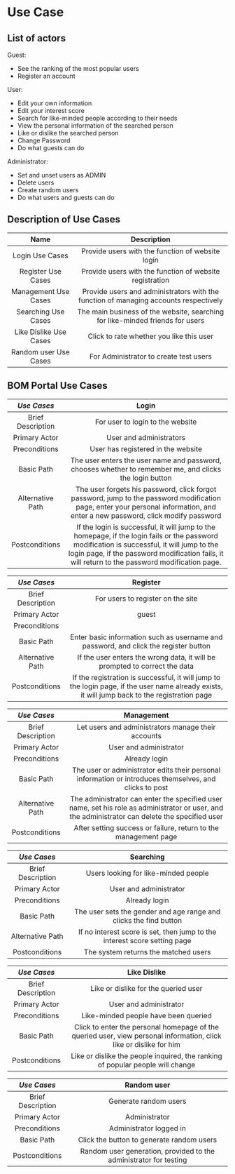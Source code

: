 # Use Case

## List of actors
Guest:
* See the ranking of the most popular users
* Register an account   

User:
* Edit your own information
* Edit your interest score
* Search for like-minded people according to their needs
* View the personal information of the searched person
* Like or dislike the searched person
* Change Password
* Do what guests can do  

Administrator:
* Set and unset users as ADMIN
* Delete users
* Create random users
* Do what users and guests can do

## Description of Use Cases

|        Name       | Description |
| :----------------:| :----: |
| Login Use Cases      | Provide users with the function of website login |
| Register Use Cases   | Provide users with the function of website registration | 
| Management Use Cases | Provide users and administrators with the function of managing accounts respectively |
| Searching Use Cases  | The main business of the website, searching for like-minded friends for users |
| Like Dislike Use Cases  | Click to rate whether you like this user |
| Random user Use Cases  | For Administrator to create test users |

## BOM Portal Use Cases
|        *Use Cases*       | Login  |
| :----------------:| :----: |
| Brief Description | For user to login to the website |
| Primary Actor     | User and administrators | 
| Preconditions     | User has registered in the website |
| Basic Path        | The user enters the user name and password, chooses whether to remember me, and clicks the login button |
| Alternative Path  | The user forgets his password, click forgot password, jump to the password modification page, enter your personal information, and enter a new password, click modify password |
| Postconditions    | If the login is successful, it will jump to the homepage, if the login fails or the password modification is successful, it will jump to the login page, if the password modification fails, it will return to the password modification page. |

|        *Use Cases*       | Register |
| :----------------:| :----: |
| Brief Description | For users to register on the site |
| Primary Actor     | guest | 
| Preconditions     |  |
| Basic Path        | Enter basic information such as username and password, and click the register button |
| Alternative Path  | If the user enters the wrong data, it will be prompted to correct the data  |
| Postconditions    | If the registration is successful, it will jump to the login page, if the user name already exists, it will jump back to the registration page |

|        *Use Cases*       | Management |
| :----------------:| :----: |
| Brief Description | Let users and administrators manage their accounts |
| Primary Actor     | User and administrator | 
| Preconditions     | Already login |
| Basic Path        | The user or administrator edits their personal information or introduces themselves, and clicks to post |
| Alternative Path  | The administrator can enter the specified user name, set his role as administrator or user, and the administrator can delete the specified user |
| Postconditions    | After setting success or failure, return to the management page |

|        *Use Cases*       | Searching |
| :----------------:| :----: |
| Brief Description | Users looking for like-minded people |
| Primary Actor     | User and administrator | 
| Preconditions     | Already login |
| Basic Path        | The user sets the gender and age range and clicks the find button |
| Alternative Path  | If no interest score is set, then jump to the interest score setting page |
| Postconditions    | The system returns the matched users |

|        *Use Cases*       | Like Dislike |
| :----------------:| :----: |
| Brief Description | Like or dislike for the queried user |
| Primary Actor     | User and administrator | 
| Preconditions     | Like-minded people have been queried |
| Basic Path        | Click to enter the personal homepage of the queried user, view personal information, click like or dislike for him |
| Postconditions  | Like or dislike the people inquired, the ranking of popular people will change |


|        *Use Cases*       | Random user |
| :----------------:| :----: |
| Brief Description | Generate random users |
| Primary Actor     | Administrator | 
| Preconditions     | Administrator logged in |
| Basic Path        | Click the button to generate random users |
| Postconditions    | Random user generation, provided to the administrator for testing |

